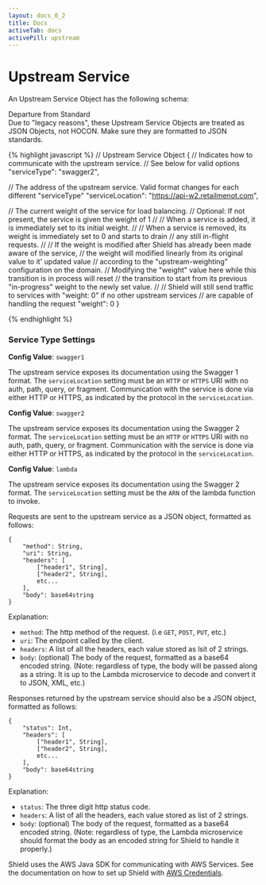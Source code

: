 ```yaml
---
layout: docs_0_2
title: Docs
activeTab: docs
activePill: upstream
---
```

# Upstream Service

An Upstream Service Object has the following schema:

<div class="panel panel-warning">
  <div class="panel-heading">Departure from Standard</div>
  <div class="panel-body">
    Due to "legacy reasons", these Upstream Service Objects are treated as JSON Objects, not HOCON.  Make sure they are
    formatted to JSON standards.
  </div>
</div>

{% highlight javascript %}
// Upstream Service Object
{
  // Indicates how to communicate with the upstream service.
  // See below for valid options
  "serviceType": "swagger2",

  // The address of the upstream service.  Valid format changes for each different "serviceType"
  "serviceLocation": "https://api-w2.retailmenot.com",

  // The current weight of the service for load balancing.
  // Optional:  If not present, the service is given the weight of 1
  //
  // When a service is added, it is immediately set to its initial weight.
  //
  // When a service is removed, its weight is immediately set to 0 and starts to drain
  // any still in-flight requests.
  //
  // If the weight is modified after Shield has already been made aware of the service,
  // the weight will modified linearly from its original value to it' updated value
  // according to the "upstream-weighting" configuration on the domain.
  // Modifying the "weight" value here while this transition is in process will reset
  // the transition to start from its previous "in-progress" weight to the newly set value.
  //
  // Shield will still send traffic to services with "weight: 0" if no other upstream services
  // are capable of handling the request
  "weight": 0
}

{% endhighlight %}

### Service Type Settings

**Config Value**: `swagger1`

The upstream service exposes its documentation using the Swagger 1 format.  The `serviceLocation` setting must be
an `HTTP` or `HTTPS` URI with no auth, path, query, or fragment.  Communication with the service is done via either HTTP
or HTTPS, as indicated by the protocol in the `serviceLocation`.


**Config Value**: `swagger2`

The upstream service exposes its documentation using the Swagger 2 format.  The `serviceLocation` setting must be
an `HTTP` or `HTTPS` URI with no auth, path, query, or fragment.  Communication with the service is done via either HTTP
or HTTPS, as indicated by the protocol in the `serviceLocation`.

**Config Value**: `lambda`

The upstream service exposes its documentation using the Swagger 2 format.  The `serviceLocation` setting must be
the `ARN` of the lambda function to invoke.

Requests are sent to the upstream service as a JSON object, formatted as follows:

    {
        "method": String,
        "uri": String,
        "headers": [
            ["header1", String],
            ["header2", String],
            etc...
        ],
        "body": base64string
    }

Explanation:

+ ```method```: The http method of the request. (i.e ```GET```,  ```POST```, ```PUT```, etc.)
+ ```uri```: The endpoint called by the client.
+ ```headers```: A list of all the headers, each value stored as lsit of 2 strings.
+ ```body```: (optional) The body of the request, formatted as a base64 encoded string. (Note: regardless of type, the body will be passed along as a string. It is up to the Lambda microservice to decode and convert it to JSON, XML, etc.)

Responses returned by the upstream service should also be a JSON object, formatted as follows:

    {
        "status": Int,
        "headers": [
            ["header1", String],
            ["header2", String],
            etc...
        ],
        "body": base64string
    }

Explanation:

+ ```status```: The three digit http status code.
+ ```headers```: A list of all the headers, each value stored as list of 2 strings.
+ ```body```: (optional) The body of the request, formatted as a base64 encoded string. (Note: regardless of type, the Lambda microservice should format the body as an encoded string for Shield to handle it properly.)

Shield uses the AWS Java SDK for communicating with AWS Services.  See the documentation on how to set up Shield with
[AWS Credentials](http://docs.aws.amazon.com/java-sdk/latest/developer-guide/credentials.html).
